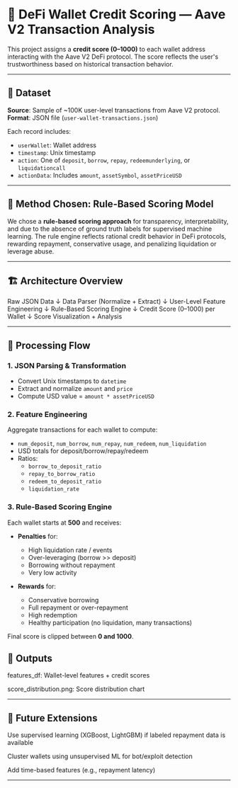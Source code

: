 # 🧮 DeFi Wallet Credit Scoring — Aave V2 Transaction Analysis

This project assigns a **credit score (0–1000)** to each wallet address interacting with the Aave V2 DeFi protocol. The score reflects the user's trustworthiness based on historical transaction behavior.

---

## 📁 Dataset

**Source**: Sample of ~100K user-level transactions from Aave V2 protocol.  
**Format**: JSON file (`user-wallet-transactions.json`)

Each record includes:
- `userWallet`: Wallet address
- `timestamp`: Unix timestamp
- `action`: One of `deposit`, `borrow`, `repay`, `redeemunderlying`, or `liquidationcall`
- `actionData`: Includes `amount`, `assetSymbol`, `assetPriceUSD`

---

## 🧠 Method Chosen: **Rule-Based Scoring Model**

We chose a **rule-based scoring approach** for transparency, interpretability, and due to the absence of ground truth labels for supervised machine learning. The rule engine reflects rational credit behavior in DeFi protocols, rewarding repayment, conservative usage, and penalizing liquidation or leverage abuse.

---

## 🏗️ Architecture Overview

Raw JSON Data
↓
Data Parser (Normalize + Extract)
↓
User-Level Feature Engineering
↓
Rule-Based Scoring Engine
↓
Credit Score (0–1000) per Wallet
↓
Score Visualization + Analysis

---

## 🔄 Processing Flow

### 1. **JSON Parsing & Transformation**
- Convert Unix timestamps to `datetime`
- Extract and normalize `amount` and `price`
- Compute USD value = `amount * assetPriceUSD`

### 2. **Feature Engineering**
Aggregate transactions for each wallet to compute:
- `num_deposit`, `num_borrow`, `num_repay`, `num_redeem`, `num_liquidation`
- USD totals for deposit/borrow/repay/redeem
- Ratios:
  - `borrow_to_deposit_ratio`
  - `repay_to_borrow_ratio`
  - `redeem_to_deposit_ratio`
  - `liquidation_rate`

### 3. **Rule-Based Scoring Engine**
Each wallet starts at **500** and receives:
- **Penalties** for:
  - High liquidation rate / events
  - Over-leveraging (borrow >> deposit)
  - Borrowing without repayment
  - Very low activity

- **Rewards** for:
  - Conservative borrowing
  - Full repayment or over-repayment
  - High redemption
  - Healthy participation (no liquidation, many transactions)

Final score is clipped between **0 and 1000**.

## 📁 Outputs
features_df: Wallet-level features + credit scores

score_distribution.png: Score distribution chart

---

## 📌 Future Extensions
Use supervised learning (XGBoost, LightGBM) if labeled repayment data is available

Cluster wallets using unsupervised ML for bot/exploit detection

Add time-based features (e.g., repayment latency)

---
